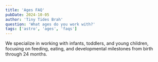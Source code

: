 ```yaml
---
title: 'Ages FAQ'
pubDate: 2024-10-05
author: 'Tiny Tides Brah'
question: 'What ages do you work with?'
tags: ['astro', 'ages', 'faqs']
---
```


We specialize in working with infants, toddlers, and young children, focusing on feeding, eating, and developmental milestones from birth through 24 months.
